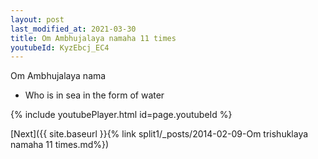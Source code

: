 ```yaml
---
layout: post
last_modified_at: 2021-03-30
title: Om Ambhujalaya namaha 11 times
youtubeId: KyzEbcj_EC4
---
```

 
 
Om Ambhujalaya nama 
 
 -  Who is in sea in the form of water 
 
  
 
  
 
 
 
 
 
 


{% include youtubePlayer.html id=page.youtubeId %}
 
[Next]({{ site.baseurl }}{% link  split1/_posts/2014-02-09-Om trishuklaya namaha 11 times.md%})
 
